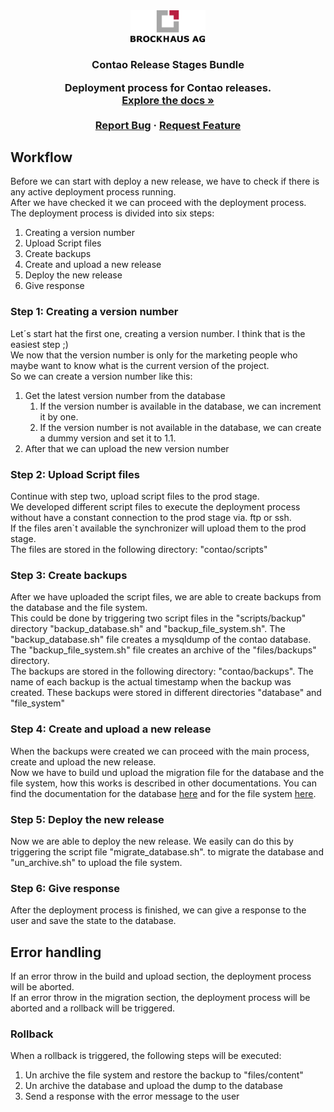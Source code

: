 <div align="center">
  <a href="https://github.com/BROCKHAUS-AG/contao-release-stages-bundle">
    <img src="/images/logo.svg" alt="Logo" width="120">
  </a>

<h3 align="center">Contao Release Stages Bundle

  <p align="center">
    Deployment process for Contao releases.
  <br />
    <a href="https://github.com/BROCKHAUS-AG/contao-release-stages-bundle"><strong>Explore the docs »</strong></a>
    <br />
    <br />
    <a href="https://github.com/BROCKHAUS-AG/contao-release-stages-bundle/issues">Report Bug</a>
    ·
    <a href="https://github.com/BROCKHAUS-AG/contao-release-stages-bundle/issues">Request Feature</a>
  </p>
</div>

## Workflow
Before we can start with deploy a new release, we have to check if there is any active deployment process running.
<br />
After we have checked it we can proceed with the deployment process.
<br />
The deployment process is divided into six steps:
1. Creating a version number
2. Upload Script files
3. Create backups
4. Create and upload a new release
5. Deploy the new release
6. Give response



### Step 1: Creating a version number
Let´s start hat the first one, creating a version number. I think that is the easiest step ;) <br />
We now that the version number is only for the marketing people who maybe want to know what is the current version of
the project. <br />
So we can create a version number like this: <br />
1. Get the latest version number from the database
   1. If the version number is available in the database, we can increment it by one.
   2. If the version number is not available in the database, we can create a dummy version and set it to 1.1.
2. After that we can upload the new version number

### Step 2: Upload Script files
Continue with step two, upload script files to the prod stage. <br />
We developed different script files to execute the deployment process without have a constant connection to the prod
stage via. ftp or ssh. <br />
If the files aren`t available the synchronizer will upload them to the prod stage. <br />
The files are stored in the following directory: "contao/scripts" <br />

### Step 3: Create backups
After we have uploaded the script files, we are able to create backups from the database and the file system. <br />
This could be done by triggering two script files in the "scripts/backup" directory "backup_database.sh" and
"backup_file_system.sh".
The "backup_database.sh" file creates a mysqldump of the contao database. <br />
The "backup_file_system.sh" file creates an archive of the "files/backups" directory. <br />
The backups are stored in the following directory: "contao/backups". The name of each backup is the actual timestamp
when the backup was created. These backups were stored in different directories "database" and "file_system" <br />

### Step 4: Create and upload a new release
When the backups were created we can proceed with the main process, create and upload the new release. <br />
Now we have to build und upload the migration file for the database and the file system, how this works is described
in other documentations. You can find the documentation for the database [here](/src/Logic/Database/README.md) and for
the file system [here](/src/Logic/FileSystem/README.md). <br />

### Step 5: Deploy the new release
Now we are able to deploy the new release. We easily can do this by triggering the script file "migrate_database.sh".
to migrate the database and "un_archive.sh" to upload the file system. <br />

### Step 6: Give response
After the deployment process is finished, we can give a response to the user and save the state to the database. <br />


## Error handling
If an error throw in the build and upload section, the deployment process will be aborted. <br />
If an error throw in the migration section, the deployment process will be aborted and a rollback will be triggered.

### Rollback
When a rollback is triggered, the following steps will be executed: <br />
1. Un archive the file system and restore the backup to "files/content"
2. Un archive the database and upload the dump to the database
3. Send a response with the error message to the user
